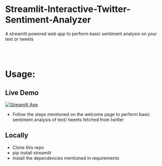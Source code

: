 # Streamlit-Interactive-Twitter-Sentiment-Analyzer
A streamlit powered web app to perform basic sentiment analysis on your text or tweets

<br>

<br>

# Usage:

## Live Demo

[![Streamlit App](https://static.streamlit.io/badges/streamlit_badge_black_white.svg)](https://share.streamlit.io/jayanttaneja/streamlit-interactive-twitter-sentiment-analyzer/main/main.py)

- Follow the steps mentioned on the welcome page to perform basic sentiment analysis of text/ tweets fetched from twitter

## Locally

- Clone this repo
- pip install streamlit
- Install the dependencies mentioned in requirements